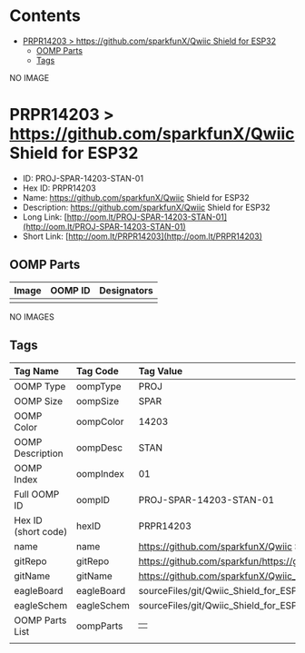 



Contents
========

* [PRPR14203 > https://github.com/sparkfunX/Qwiic Shield for ESP32](#prpr14203--httpsgithubcomsparkfunxqwiic-shield-for-esp32)
	* [OOMP Parts](#oomp-parts)
	* [Tags](#tags)
  
NO IMAGE  
# PRPR14203 > https://github.com/sparkfunX/Qwiic Shield for ESP32

- ID: PROJ-SPAR-14203-STAN-01
- Hex ID: PRPR14203
- Name: https://github.com/sparkfunX/Qwiic Shield for ESP32
- Description: https://github.com/sparkfunX/Qwiic Shield for ESP32
- Long Link: [http://oom.lt/PROJ-SPAR-14203-STAN-01](http://oom.lt/PROJ-SPAR-14203-STAN-01)
- Short Link: [http://oom.lt/PRPR14203](http://oom.lt/PRPR14203)

## OOMP Parts
  

|Image|OOMP ID|Designators|
| :--- | :--- | :--- |
||||
  
NO IMAGES  
## Tags
  

|Tag Name|Tag Code|Tag Value|
| :--- | :--- | :--- |
|OOMP Type|oompType|PROJ|
|OOMP Size|oompSize|SPAR|
|OOMP Color|oompColor|14203|
|OOMP Description|oompDesc|STAN|
|OOMP Index|oompIndex|01|
|Full OOMP ID|oompID|PROJ-SPAR-14203-STAN-01|
|Hex ID (short code)|hexID|PRPR14203|
|name|name|https://github.com/sparkfunX/Qwiic Shield for ESP32|
|gitRepo|gitRepo|https://github.com/sparkfun/https://github.com/sparkfunX/Qwiic_Shield_for_ESP32|
|gitName|gitName|https://github.com/sparkfunX/Qwiic_Shield_for_ESP32|
|eagleBoard|eagleBoard|sourceFiles/git/Qwiic_Shield_for_ESP32/Hardware/Sparkfun_Qwiic_Shield_for_ESP32.brd|
|eagleSchem|eagleSchem|sourceFiles/git/Qwiic_Shield_for_ESP32/Hardware/Sparkfun_Qwiic_Shield_for_ESP32.sch|
|OOMP Parts List|oompParts|<table><tr><td></td></tr></table>|
||||
